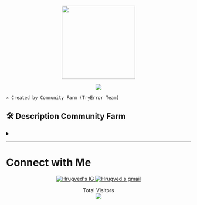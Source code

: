 <p align="center">
<img src="https://github.com/whyisn/PetaniKita/assets/116614424/abfd1e63-5396-4a7c-8c0b-6583b65e130b" width="200" height="200">
</p>

<p align="center">
  <a href="https://github.com/DenverCoder1/readme-typing-svg"><img src="https://readme-typing-svg.herokuapp.com?font=Architects+Daughter&color=00CC00&size=30&center=true&vCenter=true&width=600&height=65&lines=Haii,++Welcome++to++the++;CoFarm;Introducing,++we+are;++ZoSS++Team😉;Thanks++for++Visiting;"></a>
</p>
 
```
✍️ Created by Community Farm (TryError Team)
```

<h2>🛠&nbsp;Description&nbsp;Community Farm</h2><details><summary></summary>
<div align="justify">
&nbsp;&nbsp;&nbsp;The innovative application "Community Farm" embraces the needs of farmers and the general public in improving the efficiency of managing agricultural activities. The app's soil mapping feature provides deep insights into the potential of the land, determining whether it is suitable for planting. The meticulous scheduling feature reminds users of the right time to apply pesticides, fertilize, water, and even the harvest schedule. The AI chatbot (Rani), can help users explore specific information about agriculture. And the app's article feature highlights success stories from farmers, improving the "perception" of the farming profession and hopefully inspiring young farmers to get more involved. <br><br>
</div>

```
Team : Community Farm Team
Members : Ahmad Al-Hafidz Ramadhan
          Alvin Anugerah Pratama
          Ray Fadly Hadi
          Wahyu Isnan
          Yazid Aqil Assalam
From : Universitas Negeri Padang
```

<br>
<img src="https://github.com/whyisn/PetaniKita/assets/151505354/5d140a7d-50aa-49cf-b00e-72c1f1d8a935" width="200" height="400">
&nbsp;&nbsp;
<img src="https://github.com/whyisn/PetaniKita/assets/151505354/ce9f6b05-d6d6-4927-a752-a3a1ed737e11" width="200" height="400">
&nbsp;&nbsp;
<img src="https://github.com/whyisn/PetaniKita/assets/151505354/a695b48a-229e-4a2d-abb1-8a604c0d2c13" width="200" height="400">
<br> 
<br>
<img src="https://github.com/whyisn/PetaniKita/assets/151505354/ba514a31-d5b0-4ef5-8da5-b90bf093b0aa" width="200" height="400">
&nbsp;&nbsp;
<img src="https://github.com/whyisn/PetaniKita/assets/151505354/fa7513b0-6979-4d54-b6ba-86b4af1ec636" width="200" height="400">

Login with:<br>
Email: zoneofsimplesite@gmail.com<br>
Pass: 123456<br>
You can also register or login with Google Account

</details>

---
<h1><b>Connect with Me</b></h1>
<p align="center">
<a href="https://www.instagram.com/petanikita.ofc/">
  <img border="0" alt="Hrugved's IG" src="https://img.icons8.com/doodle/38/000000/instagram--v1.png"/>
</a>
<a href="mailto:petanikitaid12@gmail.com">
  <img border="0" alt="Hrugved's gmail" src="https://img.icons8.com/doodle/38/000000/gmail--v1.png"/>
</a>
</p>

<p align="center"> 
  <div align="center">Total Visitors</div>
  <div align="center">
    <img src="https://profile-counter.glitch.me/PetaniKita/count.svg"/>
  </div> 
</p>

